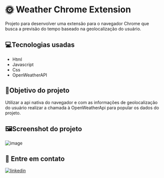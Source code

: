 
# 🌞 Weather Chrome Extension
    
Projeto para desenvolver uma extensão para o navegador Chrome que busca a previsão do tempo baseado na geolocalização do usuário.

## 💻Tecnologias usadas

* Html
* Javascript
* Css
* OpenWeatherAPI


## 🎯Objetivo do projeto

Utilizar a api nativa do navegador e com as informações de geolocalização do usuário realizar a chamada à OpenWeatherApi para popular os dados do projeto.
## 🖼️Screenshot do projeto

![image](https://user-images.githubusercontent.com/85001250/204107775-a94c1b81-56ef-47d9-a8e9-58cbc9b17818.png)


## 📨 Entre em contato
[![linkedin](https://img.shields.io/badge/linkedin-0A66C2?style=for-the-badge&logo=linkedin&logoColor=white)](https://www.linkedin.com/in/dtfigueiredo/)

